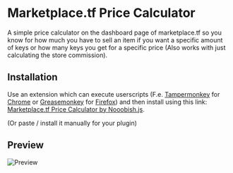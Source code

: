 # Marketplace.tf Price Calculator
A simple price calculator on the dashboard page of marketplace.tf so you know for how much you have to sell an item if you want a specific amount of keys or how many keys you get for a specific price (Also works with just calculating the store commission).


## Installation
Use an extension which can execute userscripts (F.e. [Tampermonkey](https://chrome.google.com/webstore/detail/tampermonkey/dhdgffkkebhmkfjojejmpbldmpobfkfo) for [Chrome](https://www.google.com/chrome/) or [Greasemonkey](https://addons.mozilla.org/en-US/firefox/addon/greasemonkey/)  for [Firefox](https://www.mozilla.org/firefox))
and then install using this link: [Marketplace.tf Price Calculator by Nooobish.js](https://raw.githubusercontent.com/Nooobish/Marketplace.tf-Price-Calculator-by-Noobish/master/Marketplace.tf%20Price%20Calculator.js).

(Or paste / install it manually for your plugin)

## Preview

![Preview](https://raw.githubusercontent.com/Nooobish/Marketplace.tf-Price-Calculator-by-Noobish/master/preview.PNG)
